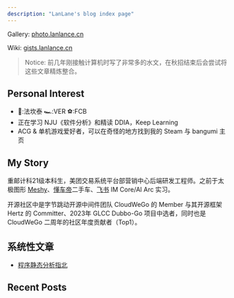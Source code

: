 ```yaml
---
description: "LanLane's blog index page"
---
```


Gallery: [photo.lanlance.cn](https://photo.lanlance.cn/)

Wiki: [gists.lanlance.cn](https://gists.lanlance.cn/)

>Notice: 前几年刚接触计算机时写了非常多的水文，在秋招结束后会尝试将这些文章精炼整合。

## Personal Interest
- 🎵:法坎泰 🏎:VER ⚽:FCB
- 正在学习 NJU《软件分析》和精读 DDIA，Keep Learning
- ACG & 单机游戏爱好者，可以在奇怪的地方找到我的 Steam 与 bangumi 主页
## My Story
重邮计科21级本科生，美团交易系统平台部营销中心后端研发工程师。之前于太极图形 [Meshy](https://www.meshy.ai/)、[懂车帝](https://www.dongchedi.com/)二手车、[飞书](https://www.feishu.cn/) IM Core/AI Arc 实习。

开源社区中是字节跳动开源中间件团队 CloudWeGo 的 Member 与其开源框架 Hertz 的 Committer、2023年 GLCC Dubbo-Go 项目中选者，同时也是 CloudWeGo 二周年的社区年度贡献者（Top1）。
## 系统性文章

- [程序静态分析指北](https://gists.lanlance.cn/cssys/static-analysis)

## Recent Posts
